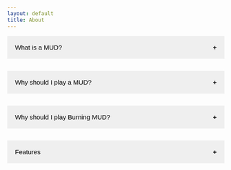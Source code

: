 ```yaml
---
layout: default
title: About
---
```

<head>
<meta name="viewport" content="width=device-width, initial-scale=1">
<style>
.collapsible {
  cursor: pointer;
  padding: 18px;
  width: 100%;
  border: none;
  text-align: left;
  outline: none;
  font-size: 15px;
}
.active, .collapsible:hover {
  background-color: #555;
}
.collapsible:after {
  content: '\002B';
  font-weight: bold;
  float: right;
  margin-left: 5px;
}
.active:after {
  content: "\2212";
}
.content {
  padding: 0 18px;
  max-height: 0;
  overflow: hidden;
  transition: max-height 0.2s ease-out;
  }
</style>
</head>
<body>

<button class="collapsible">What is a MUD?</button>
<div class="content">
  <p>A MUD is a Multi-User Dungeon, as it was originally coined. It is generally considered an open-world online game with other players that is text-based, or an MMO. A MUD is really just a text MMO? Yes, and many players are already familiar with this term, although when MUDs released, this was not yet a term. The MMO genre started its life in the form of MUDs, and there were very many MUDs based on open source codebasese like Diku, Smaug, RoM, CircleMUD, and many others.</p>
</div>

<button class="collapsible">Why should I play a MUD?</button>
<div class="content">
  <p>We all like to have a game that we can play anytime, and not worry that it might be gone tomorrow or bought by a larger company and totally changed out from under us. It's nice to not have a paid subscription fee. It's nice to know that regardless of how long it has been since you played, your characters are still saved and waiting for you.</p>
</div>

<button class="collapsible">Why should I play Burning MUD?</button>
<div class="content">
  <p>We all like to have a game that we can play anytime, and not worry that it might be gone tomorrow or bought by a larger company and totally changed out from under us. It's nice to not have a paid subscription fee. It's nice to know that regardless of how long it has been since you played, your characters are still saved and waiting for you.</p>
  <p>One might feel that a text-only game has many weaknesses when compared to a modern MMO or action game, but some people say the book is always better than the movie. Graphics can help visualize your environment in a fun and meaninful ways, and 3D environments and worlds provide interesting emergent behaviors that add complexity to even simple systems, but the strengths of modern MMOs can also expose their weaknesses in turn. Displaying 3D graphics can consume a lot of computing power, and this limits the scope, scale, performance and fidelity of any graphical game, which in the long run, can affect the longevity of your game as it ages and loses the technical edge that it had upon release.</p>
  <p>Problems that affect longevity of MMOs, can be issues like:
  * Costs associated with architecting and hosting, which trickle down to monthly subscriptions or other fees for players. Once this money stops rolling in, it's likely the game will shut down. MUDs are cheap to host, and building content is as simple as writing a paragraph.
  * "Sharding" required with most graphical MMOs ends up splitting the playerbase into small chunks in order to avoid lag. On a MUD, everyone exists and plays together in the same world.
  * New content is difficult, costly and time consuming to create. To create content on a MUD you just need to use your imagination, and any computer will work.
  * Graphics age and become outdated. MUDs only limitation graphically is your imagination, and they never age visually.</p>
</div>

<button class="collapsible">Features</button>
<div class="content">
    <p>Burning MUD has a unique multi-classing system where you select a second class after gaining mastery over the first class. Your character becomes a mix of the two classes, allowing interesting combinations of powerful abilities. Pick opposites like the Mage/Fighter to have a broad range of abilities, or narrow your focus instead and choose Mage/Mage to gain highly specialized spells and skills. There are over 64 different combinations, including classics such as the Fighter, Priest, Mage, and Rogue, as well as more exotic options Warlock, Nightblade, Animist, and Templar. Nearly any combination of two classes is possible, while the first class will weigh more heavily in defining your character.</p>
    <p>Burning MUD is a heavily modified Diku codebase with a mostly original medieval fantasy world that brings a unique flavor to the genre of text-based MMO games. Burning contains a massive planet spanning two continents separated by a deep ocean, and lurking beneath the bustling surface of the planet's crust lies an extensive expanse of procedurally generated underground caverns, called the Well.</p>
    <p>The Well, an expansive underground cave system, leading 20 levels deep with thousands of rooms, reaveals countless mythical creatures and deadly environmental traps as one ventures deeper underground. Each day, the caverns are reshaped by these environmental forces such as lava flows, bringing surprises and unending threats to the intrepid adventurers who dare to explore the perilous depths. But risk is not without reward, for one will find that the creatures are imbued with the magic of these baffling caverns, leaving behind fragments of elemental energy that grant unimaginable powers of an eternal and ancient race.</p>
</div>

<script>
var coll = document.getElementsByClassName("collapsible");
var i;

for (i = 0; i < coll.length; i++) {
  coll[i].addEventListener("click", function() {
    this.classList.toggle("active");
    var content = this.nextElementSibling;
    if (content.style.maxHeight){
      content.style.maxHeight = null;
    } else {
      content.style.maxHeight = content.scrollHeight + "px";
    } 
  });
}
</script>

</body>